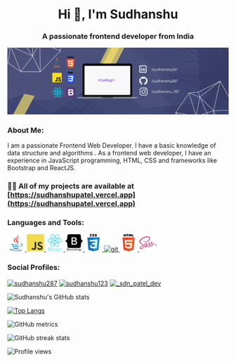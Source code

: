 <h1 align="center">Hi 👋, I'm Sudhanshu</h1>
<h3 align="center">A passionate frontend developer from India</h3>

![GitHub Banner Image](https://github.com/sudhanshu287/sudhanshu287/blob/main/Github-Cover.png)


<h3 align="left">About Me:</h3>

I am a passionate Frontend Web Developer.
I have a basic knowledge of data structure and algorithms . As a frontend web developer, I have an experience in JavaScript programming, HTML, CSS and frameworks like Bootstrap and ReactJS.

### 👨‍💻 All of my projects are available at [https://sudhanshupatel.vercel.app](https://sudhanshupatel.vercel.app)

<!-- Language and tools section -->

<h3 align="left">Languages and Tools:</h3>
<p align="left"> 
  
   <a href="https://www.java.com" target="_blank" rel="noreferrer"> <img src="https://raw.githubusercontent.com/devicons/devicon/master/icons/java/java-original.svg" alt="java" width="40" height="40"/> </a>  <a href="https://developer.mozilla.org/en-US/docs/Web/JavaScript" target="_blank" rel="noreferrer"> <img src="https://raw.githubusercontent.com/devicons/devicon/master/icons/javascript/javascript-original.svg" alt="javascript" width="40" height="40"/> </a>
  <a href="https://reactjs.org/" target="_blank" rel="noreferrer"> <img src="https://raw.githubusercontent.com/devicons/devicon/master/icons/react/react-original-wordmark.svg" alt="react" width="40" height="40"/> </a> <a href="https://getbootstrap.com" target="_blank" rel="noreferrer"> <img src="https://raw.githubusercontent.com/devicons/devicon/master/icons/bootstrap/bootstrap-plain-wordmark.svg" alt="bootstrap" width="40" height="40"/> </a>  <a href="https://www.w3schools.com/css/" target="_blank" rel="noreferrer"> <img src="https://raw.githubusercontent.com/devicons/devicon/master/icons/css3/css3-original-wordmark.svg" alt="css3" width="40" height="40"/> </a> <a href="https://git-scm.com/" target="_blank" rel="noreferrer"> <img src="https://www.vectorlogo.zone/logos/git-scm/git-scm-icon.svg" alt="git" width="40" height="40"/> </a> <a href="https://www.w3.org/html/" target="_blank" rel="noreferrer"> <img src="https://raw.githubusercontent.com/devicons/devicon/master/icons/html5/html5-original-wordmark.svg" alt="html5" width="40" height="40"/> </a> <a href="https://sass-lang.com" target="_blank" rel="noreferrer"> <img src="https://raw.githubusercontent.com/devicons/devicon/master/icons/sass/sass-original.svg" alt="sass" width="40" height="40"/> </a> </p>

<!-- Socials Profiles -->

<h3 align="left">Social Profiles:</h3>
<p align="left">
<a href="https://dev.to/sudhanshu287" target="blank"><img align="center" src="https://raw.githubusercontent.com/rahuldkjain/github-profile-readme-generator/master/src/images/icons/Social/devto.svg" alt="sudhanshu287" height="30" width="40" /></a>
<a href="https://linkedin.com/in/sudhanshu123" target="blank"><img align="center" src="https://raw.githubusercontent.com/rahuldkjain/github-profile-readme-generator/master/src/images/icons/Social/linked-in-alt.svg" alt="sudhanshu123" height="30" width="40" /></a>
<a href="https://instagram.com/_sdn_patel_dev" target="blank"><img align="center" src="https://raw.githubusercontent.com/rahuldkjain/github-profile-readme-generator/master/src/images/icons/Social/instagram.svg" alt="_sdn_patel_dev" height="30" width="40" /></a>
</p>

<!--  Github Stats-->

![Sudhanshu's GitHub stats](https://github-readme-stats.vercel.app/api?username=sudhanshu287&show_icons=true&theme=radical)



[![Top Langs](https://github-readme-stats.vercel.app/api/top-langs/?username=sudhanshu287)](https://github.com/anuraghazra/github-readme-stats)

 

![GitHub metrics](https://metrics.lecoq.io/sudhanshu287)  

![GitHub streak stats](https://streak-stats.demolab.com/?user=sudhanshu287)  

![Profile views](https://gpvc.arturio.dev/sudhanshu287)  



